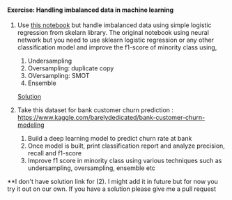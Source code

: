 #### Exercise: Handling imbalanced data in machine learning

1. Use [this notebook](https://github.com/codebasics/py/blob/master/DeepLearningML/13_imbalanced/handling_imbalanced_data.ipynb) but handle imbalanced data using simple logistic regression from skelarn library. The original notebook using neural network but you need to use sklearn logistic regression or any other classification model and improve the f1-score of minority class using,
    1. Undersampling
    1. Oversampling: duplicate copy
    1. OVersampling: SMOT
    1. Ensemble

    [Solution](https://github.com/codebasics/py/blob/master/DeepLearningML/13_imbalanced/handling_imbalanced_data_exercise_solution_telecom_churn.ipynb)    
   
2. Take this dataset for bank customer churn prediction : https://www.kaggle.com/barelydedicated/bank-customer-churn-modeling
    1. Build a deep learning model to predict churn rate at bank
    1. Once model is built, print classification report and analyze precision, recall and f1-score
    1. Improve f1 score in minority class using various techniques such as undersampling, oversampling, ensemble etc
    
**I don't have solution link for (2). I might add it in future but for now you try it out on our own. If you have a solution please give me a pull request    
     
